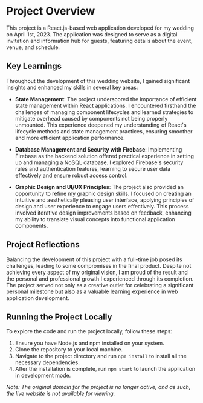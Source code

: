 # Project Overview

This project is a React.js-based web application developed for my wedding on April 1st, 2023. The application was designed to serve as a digital invitation and information hub for guests, featuring details about the event, venue, and schedule.

## Key Learnings

Throughout the development of this wedding website, I gained significant insights and enhanced my skills in several key areas:

- **State Management**: The project underscored the importance of efficient state management within React applications. I encountered firsthand the challenges of managing component lifecycles and learned strategies to mitigate overhead caused by components not being properly unmounted. This experience deepened my understanding of React's lifecycle methods and state management practices, ensuring smoother and more efficient application performance.

- **Database Management and Security with Firebase**: Implementing Firebase as the backend solution offered practical experience in setting up and managing a NoSQL database. I explored Firebase's security rules and authentication features, learning to secure user data effectively and ensure robust access control.

- **Graphic Design and UI/UX Principles**: The project also provided an opportunity to refine my graphic design skills. I focused on creating an intuitive and aesthetically pleasing user interface, applying principles of design and user experience to engage users effectively. This process involved iterative design improvements based on feedback, enhancing my ability to translate visual concepts into functional application components.

## Project Reflections

Balancing the development of this project with a full-time job posed its challenges, leading to some compromises in the final product. Despite not achieving every aspect of my original vision, I am proud of the result and the personal and professional growth I experienced through its completion. The project served not only as a creative outlet for celebrating a significant personal milestone but also as a valuable learning experience in web application development.

## Running the Project Locally

To explore the code and run the project locally, follow these steps:

1. Ensure you have Node.js and npm installed on your system.
2. Clone the repository to your local machine.
3. Navigate to the project directory and run `npm install` to install all the necessary dependencies.
4. After the installation is complete, run `npm start` to launch the application in development mode.

*Note: The original domain for the project is no longer active, and as such, the live website is not available for viewing.*
